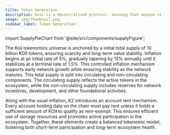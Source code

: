 ```yaml
---
title: Token Generation
description: Koii is a decentralized protocol, meaning that anyone is free to fork the code and build their own version for a specific purpose.
image: img/thumbnail.png
sidebar_label: Token Generation
---
```


import SupplyPieChart from '@site/src/components/supplyFigure';

The Koii tokenomics universe is anchored by a initial total supply of 10 billion KOII tokens, ensuring scarcity and long-term value stability. Inflation begins at an initial rate of 5%, gradually tapering by 15% annually until it stabilizes at a terminal rate of 1.5%. This controlled inflation mechanism supports early network growth while ensuring stability as the network matures.
This total supply is split into circulating and non-circulating components. The circulating supply reflects the active tokens in the ecosystem, while the non-circulating supply includes reserves for network incentives, development, and other foundational activities.


<SupplyPieChart />

Along with the usual inflation, K2 introduces an account rent mechanism.
Every account holding data on the chain must pay rent unless it holds a sufficient amount of KOII to qualify as rent-exempt. This ensures efficient use of storage resources and promotes active participation in the ecosystem. Together, these elements create a balanced tokenomic model, fostering both short-term participation and long-term ecosystem health.